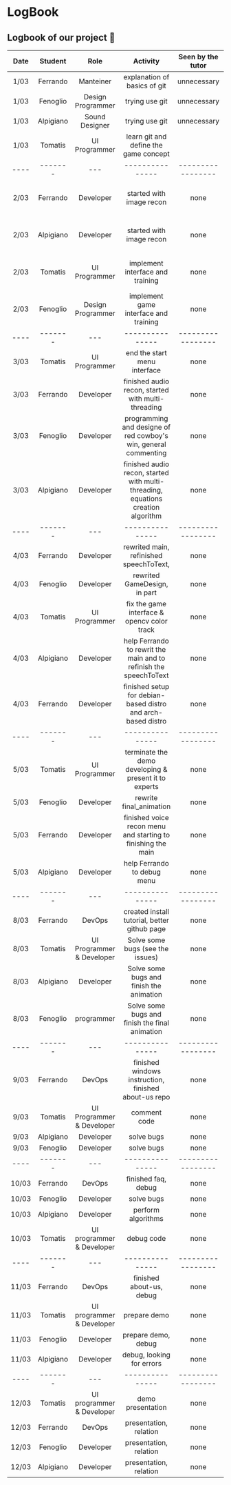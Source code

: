 # LogBook

## Logbook of our project :rocket:

| Date | Student | Role | Activity | Seen by the tutor | Note |
|:----:|:-------:|:----:|:--------:|:-----------------:|:----:|
|1/03| Ferrando  | Manteiner | explanation of basics of git|  unnecessary | 6h |
|1/03| Fenoglio  | Design Programmer | trying use git | unnecessary | 6h |
|1/03| Alpigiano | Sound Designer | trying use git | unnecessary| 6h |
|1/03| Tomatis   | UI Programmer | learn git and define the game concept|| 6h |
|----|-------|---|---------------|-----------------|----|
|2/03| Ferrando  | Developer | started with image recon | none | 3h opencv 3h meeting|
|2/03| Alpigiano | Developer | started with image recon | none | 3h opencv 3h meeting|
|2/03| Tomatis   | UI Programmer| implement interface and training | none |  3h opencv 3h meeting |
|2/03| Fenoglio  | Design Programmer| implement game interface and training | none | 3h code 3h meeting|
|----|-------|---|---------------|-----------------|----|
|3/03| Tomatis   | UI Programmer| end the start menu interface | none | 6h
|3/03| Ferrando  | Developer | finished audio recon, started with multi-threading | none | 8h|
|3/03| Fenoglio  | Developer| programming and designe of red cowboy's win, general commenting| none | 6h|
|3/03| Alpigiano  | Developer |  finished audio recon, started with multi-threading, equations creation algorithm| none | 8h|
|----|-------|---|---------------|-----------------|----|
|4/03| Ferrando | Developer | rewrited main, refinished speechToText, | none |6h|
|4/03| Fenoglio | Developer | rewrited GameDesign, in part | none |6h|
|4/03| Tomatis | UI Programmer | fix the game interface & opencv color track | none | 6h |
|4/03| Alpigiano | Developer | help Ferrando to rewrit the main and to refinish the speechToText | none |6h|
|4/03| Ferrando | Developer | finished setup for debian-based distro and arch-based distro| none | 2h|
|----|-------|---|---------------|-----------------|----|
|5/03| Tomatis | UI Programmer | terminate the demo developing & present it to experts | none | 6h + 2H
|5/03| Fenoglio | Developer | rewrite final_animation | none | 6h + 2H
|5/03| Ferrando | Developer | finished voice recon menu and starting to finishing the main| none | 6h + 2h|
|5/03| Alpigiano | Developer | help Ferrando to debug menu| none | 6h |
|----|-------|---|---------------|-----------------|----|
|8/03| Ferrando | DevOps | created install tutorial, better github page| none | 6h |
|8/03| Tomatis | UI Programmer & Developer| Solve some bugs (see the issues) | none | 6h |
|8/03| Alpigiano | Developer| Solve some bugs and finish the animation | none | 6h + 3h in the afternoon |
|8/03| Fenoglio| programmer | Solve some bugs and finish the final animation | none | 6h + 3h in the afternoon|
|----|-------|---|---------------|-----------------|----|
|9/03| Ferrando | DevOps | finished windows instruction, finished about-us repo| none | 6h |
|9/03| Tomatis| UI Programmer & Developer | comment code | none | 6h |
|9/03| Alpigiano | Developer | solve bugs | none | 6h |
|9/03| Fenoglio|Developer | solve bugs  | none | 6h |
|----|-------|---|---------------|-----------------|----|
|10/03| Ferrando | DevOps | finished faq, debug| none | 6h |
|10/03| Fenoglio|Developer | solve bugs | none | 6h |
|10/03| Alpigiano |Developer | perform algorithms | none | 6h |
|10/03| Tomatis | UI programmer & Developer | debug code | none | 6h|
|----|-------|---|---------------|-----------------|----|
|11/03| Ferrando | DevOps | finished about-us, debug| none | 6h |
|11/03| Tomatis | UI programmer & Developer | prepare demo | none | 6h|
|11/03| Fenoglio | Developer | prepare demo, debug | none | 6h|
|11/03| Alpigiano | Developer | debug, looking for errors | none | 6h|
|----|-------|---|---------------|-----------------|----|
|12/03| Tomatis | UI programmer & Developer | demo presentation | none | 6h|
|12/03| Ferrando | DevOps | presentation, relation| none | 6h |
|12/03| Fenoglio | Developer |presentation, relation | none | 6h
|12/03| Alpigiano | Developer | presentation, relation | none | 6h
